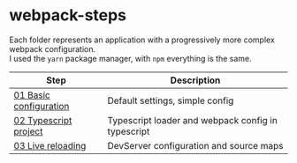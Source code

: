 # webpack-steps

Each folder represents an application with a progressively more complex webpack configuration.  
I used the `yarn` package manager, with `npm` everything is the same.

Step | Description
-|-
[01 Basic configuration](steps/01/README.md) | Default settings, simple config
[02 Typescript project](steps/02/README.md) | Typescript loader and webpack config in typescript
[03 Live reloading](steps/03/README.md) | DevServer configuration and source maps

